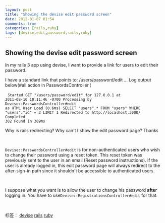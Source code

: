 ```yaml
---
layout: post
title: "Showing the devise edit password screen"
date: 2012-01-07 01:54
comments: true
categories: [rails,ruby]
tags: [devise,edit,password,rails,ruby]
---
```

## Showing the devise edit password screen
In my rails 3 app using devise, I want to provide a link for users to edit their password.

I have a standard link that points to: /users/password/edit ... Log output below(#all action in PasswordsController )

 
<code>Started GET "/users/password/edit" for 127.0.0.1 at 2011-08-10 10:11:46 -0700
Processing by Devise::PasswordsController#edit as HTML
User Load (0.6ms) SELECT "users".* FROM "users" WHERE "users"."id" = 3 LIMIT 1
Redirected to http://localhost:3000/
Completed 302 Found in 309ms</code>

Why is rails redirecting? Why can't I show the edit password page? Thanks

&nbsp;

<code>Devise::PasswordsController#edit</code> is for non-authenticated users who wish to change their password using a reset token. This reset token was previously sent to the user in an email (Reset password instructions). If the user is already logged in, this edit password page will always redirect to the after-sign-in path since it shouldn't be accessible to authenticated users.

&nbsp;

I suppose what you want is to allow the user to change his password <strong>after</strong> logging in. You have to use<code>Devise::RegistrationsController#edit</code> for that.

&nbsp;
<div>标签： <a href="http://jhjguxin.sinaapp.com/tag/devise/">devise</a> <a href="http://jhjguxin.sinaapp.com/tag/rails/">rails</a> <a href="http://jhjguxin.sinaapp.com/tag/ruby/">ruby</a></div>
